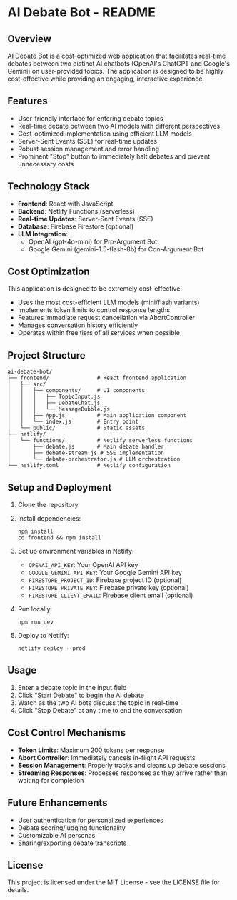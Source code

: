 # AI Debate Bot - README

## Overview
AI Debate Bot is a cost-optimized web application that facilitates real-time debates between two distinct AI chatbots (OpenAI's ChatGPT and Google's Gemini) on user-provided topics. The application is designed to be highly cost-effective while providing an engaging, interactive experience.

## Features
- User-friendly interface for entering debate topics
- Real-time debate between two AI models with different perspectives
- Cost-optimized implementation using efficient LLM models
- Server-Sent Events (SSE) for real-time updates
- Robust session management and error handling
- Prominent "Stop" button to immediately halt debates and prevent unnecessary costs

## Technology Stack
- **Frontend**: React with JavaScript
- **Backend**: Netlify Functions (serverless)
- **Real-time Updates**: Server-Sent Events (SSE)
- **Database**: Firebase Firestore (optional)
- **LLM Integration**: 
  - OpenAI (gpt-4o-mini) for Pro-Argument Bot
  - Google Gemini (gemini-1.5-flash-8b) for Con-Argument Bot

## Cost Optimization
This application is designed to be extremely cost-effective:
- Uses the most cost-efficient LLM models (mini/flash variants)
- Implements token limits to control response lengths
- Features immediate request cancellation via AbortController
- Manages conversation history efficiently
- Operates within free tiers of all services when possible

## Project Structure
```
ai-debate-bot/
├── frontend/               # React frontend application
│   ├── src/
│   │   ├── components/     # UI components
│   │   │   ├── TopicInput.js
│   │   │   ├── DebateChat.js
│   │   │   └── MessageBubble.js
│   │   ├── App.js          # Main application component
│   │   └── index.js        # Entry point
│   └── public/             # Static assets
├── netlify/
│   └── functions/          # Netlify serverless functions
│       ├── debate.js       # Main debate handler
│       ├── debate-stream.js # SSE implementation
│       └── debate-orchestrator.js # LLM orchestration
└── netlify.toml            # Netlify configuration
```

## Setup and Deployment
1. Clone the repository
2. Install dependencies:
   ```
   npm install
   cd frontend && npm install
   ```
3. Set up environment variables in Netlify:
   - `OPENAI_API_KEY`: Your OpenAI API key
   - `GOOGLE_GEMINI_API_KEY`: Your Google Gemini API key
   - `FIRESTORE_PROJECT_ID`: Firebase project ID (optional)
   - `FIRESTORE_PRIVATE_KEY`: Firebase private key (optional)
   - `FIRESTORE_CLIENT_EMAIL`: Firebase client email (optional)

4. Run locally:
   ```
   npm run dev
   ```

5. Deploy to Netlify:
   ```
   netlify deploy --prod
   ```

## Usage
1. Enter a debate topic in the input field
2. Click "Start Debate" to begin the AI debate
3. Watch as the two AI bots discuss the topic in real-time
4. Click "Stop Debate" at any time to end the conversation

## Cost Control Mechanisms
- **Token Limits**: Maximum 200 tokens per response
- **Abort Controller**: Immediately cancels in-flight API requests
- **Session Management**: Properly tracks and cleans up debate sessions
- **Streaming Responses**: Processes responses as they arrive rather than waiting for completion

## Future Enhancements
- User authentication for personalized experiences
- Debate scoring/judging functionality
- Customizable AI personas
- Sharing/exporting debate transcripts

## License
This project is licensed under the MIT License - see the LICENSE file for details.
